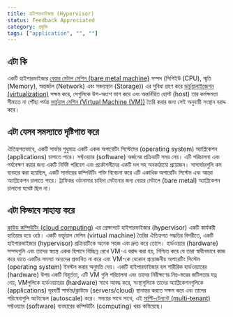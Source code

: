 ```yaml
---
title: হাইপারভাইজার (Hypervisor)
status: Feedback Appreciated
category: প্রযুক্তি
tags: ["application", "", ""]
---
```


## এটা কি

একটি হাইপারভাইজার [বেয়ার মেটাল মেশিন (bare metal machine)](/bn/bare-metal-machine/) সম্পদ (সিপিইউ (CPU), স্মৃতি (Memory), অন্তর্জাল (Network) এবং সঞ্চয়স্থান (Storage)) এর সুবিধা গ্রহণ করে [ভার্চুয়ালাইজেশন (virtualization)](/bn/virtualization/) সক্ষম করে, সেগুলিকে উপ-অংশে ভাগ করে এবং অন্তর্নিহিত হোস্ট (host) তার কর্মক্ষমতা সীমাতে না পৌঁছা পর্যন্ত [ভার্চুয়াল মেশিন (Virtual Machine (VM))](/bn/virtual-machine/) তৈরি করার জন্য সেই অনুযায়ী সংস্থান বরাদ্দ করে।

## এটা যেসব সমস্যাতে দৃষ্টিপাত করে

ঐতিহ্যগতভাবে, একটি সার্ভার শুধুমাত্র একটি একক অপারেটিং সিস্টেমের (operating system) অ্যাপ্লিকেশন (applications) চালাতে পারে।
সফ্টওয়্যার (software) অর্জনের প্রক্রিয়াটি সময় নেয়। এটি পরিচালনা এবং পর্যবেক্ষণ করার জন্য একটি নির্দিষ্ট পরিবেশ এবং প্রকৌশলীদের একটি দল সহ অবকাঠামো প্রয়োজন।
সাসার্ভারগুলি কম ব্যবহার করা হয়েছিল, একটি সার্ভারের কম্পিউটিং শক্তি বিবেচনা করে এটি একাধিক অপারেটিং সিস্টেম এবং আরো অ্যাপ্লিকেশন চালাতে পারে।
ট্রাফিকর ওঠানামার চাহিদা মেটানোর জন্য বেয়ার মেটালে (bare metal) অ্যাপ্লিকেশন চালানো যথেষ্ট ছিল না।

## এটা কিভাবে সাহায্য করে

[ক্লাউড কম্পিউটিং (cloud computing)](/bn/cloud-computing/) এর প্রেক্ষাপটে হাইপারভাইজার (hypervisor) একটি কার্যকরী হাতিয়ার হয়ে ওঠে।
একটি ভার্চুয়াল মেশিন (virtual machine) তৈরির ঐতিহ্যগত পদ্ধতির বিপরীতে, একটি হাইপারভাইজার (hypervisor) প্রক্রিয়াটিকে অনেক সহজ এবং দ্রুত করে তোলে।
হার্ডওয়্যার (hardware) সম্পদগুলি এবং তাদের স্বতন্ত্র একক হিসাবে বিচ্ছিন্ন রেখে VM-এ বরাদ্দ করা হয়, নিশ্চিত করে যে তারা স্বাধীনভাবে কাজ করে যাতে একটির সমস্যা অন্যদের প্রভাবিত না করে এবং VM-কে যেকোন প্রয়োজনীয় অপারেটিং সিস্টেম (operating system) ইনস্টল করার অনুমতি দেয়।
একটি হাইপারভাইজার হল শারীরিক হার্ডওয়্যারের (hardware) উপর একটি বিমূর্ততা, এটি VM গুলি পরিচালনা এবং তাদের নিরীক্ষণের নিম্ন-স্তরের জটিলতার যত্ন নেয়, VMগুলিকে হার্ডওয়্যারের (hardware) সাথে আবদ্ধ করে, সংস্থাগুলিকে তাদের অ্যাপ্লিকেশনগুলিকে (applications)  দূরবর্তী সার্ভার/ক্লাউডে (servers/cloud) স্থানান্তর করতে সক্ষম করে এবং তাদের পরিষেবাগুলি অটোস্কেল (autoscale) করে।
সময়ের সাথে সাথে, এই [মাল্টি-টেন্যান্ট (multi-tenant)](/bn/multi-tenant/) সফ্টওয়্যার (software) ব্যবহারের কম্পিউটিং (computing) খরচ কমিয়েছে।
